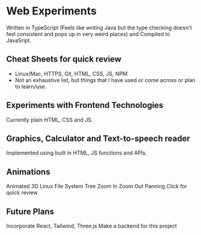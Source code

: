 # Web Experiments
Written in TypeScript (Feels like writing Java but the type checking doesn't feel consistent and pops up in very weird places) and Compiled to JavaSript.

## Cheat Sheets for quick review
- Linux/Mac, HTTPS, Git, HTML, CSS, JS, NPM
- Not an exhaustive list, but things that I have used or come across or plan to learn/use.

## Experiments with Frontend Technologies
Currently plain HTML, CSS and JS.

## Graphics, Calculator and Text-to-speech reader
Implemented using built in HTML, JS functions and APIs.

## Animations
Animated 3D Linux File System Tree
Zoom In Zoom Out
Panning
Click for quick review

## Future Plans
Incorporate React, Tailwind, Three.js
Make a backend for this project
